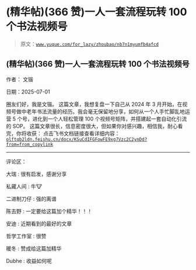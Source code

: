 # (精华帖)(366 赞)一人一套流程玩转 100 个书法视频号

> 原文：[`www.yuque.com/for_lazy/zhoubao/nb7n1myumfb4afcd`](https://www.yuque.com/for_lazy/zhoubao/nb7n1myumfb4afcd)

## (精华帖)(366 赞)一人一套流程玩转 100 个书法视频号

作者： 文锴

日期：2025-07-01

圈友们好，我是文锴。
这篇文章，我想复盘一下自己从 2024 年 3 月开始，在视频号做中老年书法流量的经历。我会毫无保留地分享，如何从一个人手忙脚乱地运营 5 个号，进化到一个人轻松管理 100 个视频号矩阵，并搭建起一套自动化引流的 SOP。
这篇文章很长，信息密度很大，但如果你对感兴趣，相信我，耐心看完，你将收获：
点击飞书文档链接查看详细内容：[`olftqb2ldn.feishu.cn/docx/KSuCdIFGFowFE9xg7Vzc2C2ynDd?from=from_copylink`](https://olftqb2ldn.feishu.cn/docx/KSuCdIFGFowFE9xg7Vzc2C2ynDd?from=from_copylink)

* * *

评论区：

大瑞 : 很有启发，感谢分享

私藏人间 : 牛🐮

二进制刀仔 : 强的离谱

陈去野 : 一定要给这篇加个精华！！！

安迪 : 近期看到的最好的文章

哲学工作室 : 很赞

暖冬 : 赞成给这篇加精华

Dubhe : 收益如何呢